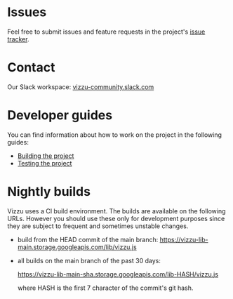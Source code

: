 # Issues

Feel free to submit issues and feature requests in the project's [issue tracker](https://github.com/vizzuhq/vizzu-lib/issues).

# Contact

Our Slack workspace: [vizzu-community.slack.com](https://join.slack.com/t/vizzu-community/shared_invite/zt-w2nqhq44-2CCWL4o7qn2Ns1EFSf9kEg)

# Developer guides

You can find information about how to work on the project in the following guides:

* [Building the project](project/build.md)
* [Testing the project](test/test.md)

# Nightly builds 

Vizzu uses a CI build environment. The builds are available on the following URLs. 
However you should use these only for development purposes since they are subject to
frequent and sometimes unstable changes.

* build from the HEAD commit of the main branch: https://vizzu-lib-main.storage.googleapis.com/lib/vizzu.js
* all builds on the main branch of the past 30 days:
  
  https://vizzu-lib-main-sha.storage.googleapis.com/lib-HASH/vizzu.js
  
  where HASH is the first 7 character of the commit's git hash.

